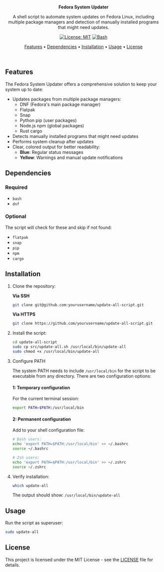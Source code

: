 <br>

<p align="center">  
  <strong>Fedora System Updater</strong>
</p>
  
<p align="center">
  A shell script to automate system updates on Fedora Linux, including multiple package managers and detection of manually installed programs that might need updates.
</p>

<div align="center">

[![License: MIT](https://img.shields.io/badge/License-MIT-yellow.svg)](https://opensource.org/licenses/MIT)
[![Bash](https://img.shields.io/badge/Made%20with-Bash-1f425f.svg)](https://www.gnu.org/software/bash/)

</div>

<p align="center">
  <a href="#features">Features</a> •
  <a href="#dependencies">Dependencies</a> •
  <a href="#installation">Installation</a> •
  <a href="#usage">Usage</a> •
  <a href="#license">License</a>
</p>

<br>

## Features

The Fedora System Updater offers a comprehensive solution to keep your system up to date:

- Updates packages from multiple package managers:
  - DNF (Fedora's main package manager)
  - Flatpak
  - Snap
  - Python pip (user packages)
  - Node.js npm (global packages)
  - Rust cargo
- Detects manually installed programs that might need updates
- Performs system cleanup after updates
- Clear, colored output for better readability:
  - **Blue**: Regular status messages
  - **Yellow**: Warnings and manual update notifications

## Dependencies

### Required

- `bash`
- `dnf`

### Optional

The script will check for these and skip if not found:
- `flatpak`
- `snap`
- `pip`
- `npm`
- `cargo`

## Installation

1. Clone the repository:
   
   **Via SSH**
   ```bash
   git clone git@github.com:yourusername/update-all-script.git
   ```
   
   **Via HTTPS**
   ```bash
   git clone https://github.com/yourusername/update-all-script.git
   ```

2. Install the script:
   ```bash
   cd update-all-script
   sudo cp src/update-all.sh /usr/local/bin/update-all
   sudo chmod +x /usr/local/bin/update-all
   ```

3. Configure PATH
   
   The system PATH needs to include `/usr/local/bin` for the script to be executable from any directory. There are two configuration options:

   #### 1: Temporary configuration

   For the current terminal session:
   ```bash
   export PATH=$PATH:/usr/local/bin
   ```

   #### 2: Permanent configuration

   Add to your shell configuration file:
   
   ```bash
   # Bash users:
   echo 'export PATH=$PATH:/usr/local/bin' >> ~/.bashrc  
   source ~/.bashrc
   
   # Zsh users:   
   echo 'export PATH=$PATH:/usr/local/bin' >> ~/.zshrc
   source ~/.zshrc
   ```

4. Verify installation:
   
   ```bash
   which update-all
   ```
   
   The output should show: `/usr/local/bin/update-all`

## Usage

Run the script as superuser:

```bash
sudo update-all
```

## License

This project is licensed under the MIT License - see the [LICENSE](LICENSE) file for details.
